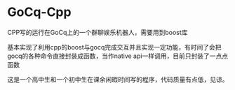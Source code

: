 # GoCq-Cpp
CPP写的运行在GoCq上的一个群聊娱乐机器人，需要用到boost库

基本实现了利用cpp的boost与gocq完成交互并且实现一定功能，有时间了会把gocq的各种命令直接封装成函数，当作native api一样调用，目前只封装了一点点函数

这是一个高中生和一个初中生在课余闲暇时间写的程序，代码质量有点低，见谅。
